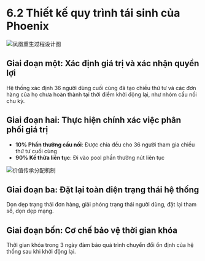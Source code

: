 # 6.2 Thiết kế quy trình tái sinh của Phoenix

![凤凰重生过程设计图](/images/图16.svg)

## Giai đoạn một: Xác định giá trị và xác nhận quyền lợi

Hệ thống xác định 36 người dùng cuối cùng đã tạo chiều thứ tư và các đơn hàng của họ chưa hoàn thành tại thời điểm khởi động lại, như nhóm cầu nối chu kỳ.

## Giai đoạn hai: Thực hiện chính xác việc phân phối giá trị

- **10% Phần thưởng cầu nối**: Được chia đều cho 36 người tham gia chiều thứ tư cuối cùng
- **90% Kế thừa liên tục**: Đi vào pool phần thưởng nút liên tục

![价值传承分配机制](/images/图22.svg)

## Giai đoạn ba: Đặt lại toàn diện trạng thái hệ thống

Dọn dẹp trạng thái đơn hàng, giải phóng trạng thái người dùng, đặt lại tham số, dọn dẹp mạng.

## Giai đoạn bốn: Cơ chế bảo vệ thời gian khóa

Thời gian khóa trong 3 ngày đảm bảo quá trình chuyển đổi ổn định của hệ thống sau khi khởi động lại.